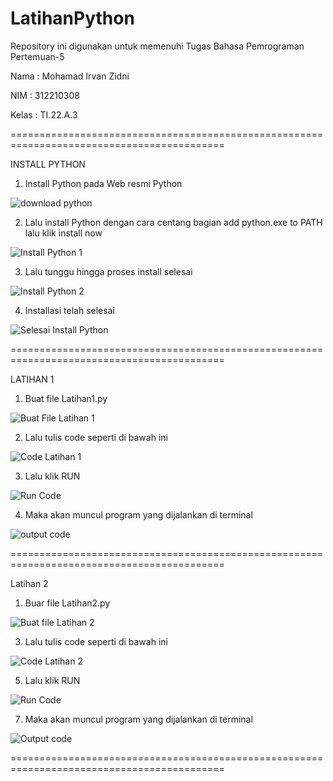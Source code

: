 # LatihanPython

Repository ini digunakan untuk memenuhi Tugas Bahasa Pemrograman Pertemuan-5


Nama : Mohamad Irvan Zidni

NIM : 312210308

Kelas : TI.22.A.3

===========================================================================================

INSTALL PYTHON

1. Install Python pada Web resmi Python

![download python](https://user-images.githubusercontent.com/115876072/197432317-7df7e365-fda0-464a-8cfa-b36ba471a331.png)

2. Lalu install Python dengan cara centang bagian add python.exe to PATH lalu klik install now

![Install Python 1](https://user-images.githubusercontent.com/115876072/197432435-94120e98-c88a-4bd0-949a-ea969d4201fa.png)

3. Lalu tunggu hingga proses install selesai

![Install Python 2](https://user-images.githubusercontent.com/115876072/197432515-89b1b381-d46f-4f2a-9cfb-f1cf03e2914d.png)

4. Installasi telah selesai

![Selesai Install Python](https://user-images.githubusercontent.com/115876072/197432555-2a7cb8b7-8fbb-4ac0-b024-f18483162942.png)

===========================================================================================

LATIHAN 1

1. Buat file Latihan1.py

![Buat File Latihan 1](https://user-images.githubusercontent.com/115876072/197433822-3fa058c2-d8f9-41e3-9392-aa82929c11f7.png)

2. Lalu tulis code seperti di bawah ini

![Code Latihan 1](https://user-images.githubusercontent.com/115876072/197435347-3551d6fa-430a-45af-b2af-3f1db5700b6e.png)

3. Lalu klik RUN

![Run Code](https://user-images.githubusercontent.com/115876072/197435497-5753fada-5005-4596-ac0b-e552ff6f9163.png)

4. Maka akan muncul program yang dijalankan di terminal

![output code](https://user-images.githubusercontent.com/115876072/197435877-368b5b89-3275-4973-b9a9-4e6be750e3df.png)

===========================================================================================

Latihan 2

1. Buar file Latihan2.py

![Buat file Latihan 2](https://user-images.githubusercontent.com/115876072/197436394-acb463c8-e3f5-4fd7-80fb-99922ffe93a2.png)

3. Lalu tulis code seperti di bawah ini

![Code Latihan 2](https://user-images.githubusercontent.com/115876072/197436540-54e42acc-7bbb-449b-a327-86fee0534c87.png)

5. Lalu klik RUN

![Run Code](https://user-images.githubusercontent.com/115876072/197436828-8271ea76-0f21-49d1-b7b1-88cc1785f332.png)

7. Maka akan muncul program yang dijalankan di terminal

![Output code](https://user-images.githubusercontent.com/115876072/197437053-a7fe2222-c046-4eeb-8f96-53eea1eb7233.png)

===========================================================================================

